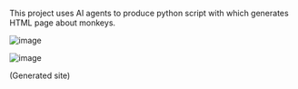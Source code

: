 This project uses AI agents to produce python script with which generates HTML page about monkeys.

![image](https://github.com/KVM1L03/AI_agents_html_page/assets/74794656/6da55759-92c2-42c5-8015-78216c26bedf)

![image](https://github.com/KVM1L03/AI_agents_html_page/assets/74794656/58d7e15e-f757-4b8a-b813-c3250258c9dc)

(Generated site)

